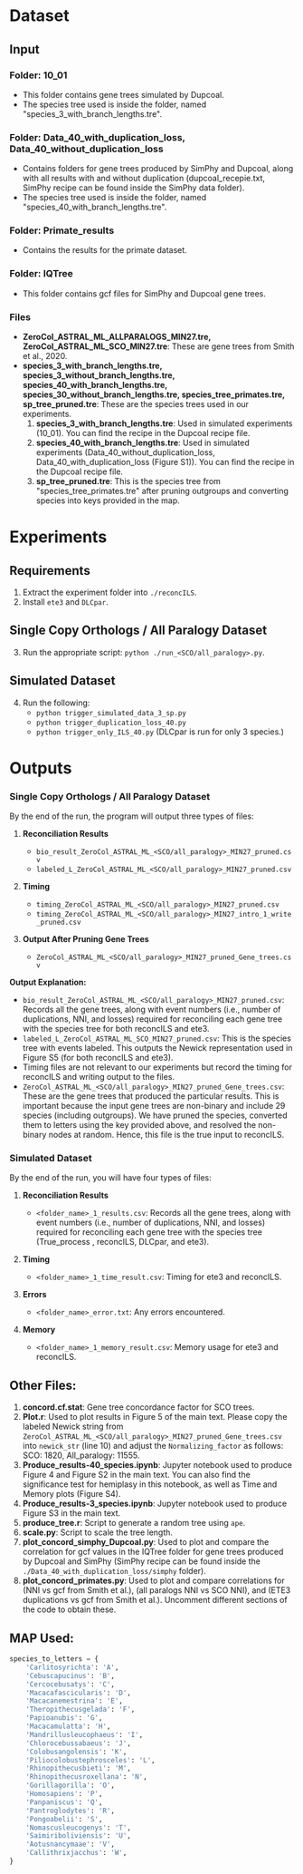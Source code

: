 # Dataset

## Input

### Folder: 10_01
- This folder contains gene trees simulated by Dupcoal.
- The species tree used is inside the folder, named "species_3_with_branch_lengths.tre".

### Folder: Data_40_with_duplication_loss, Data_40_without_duplication_loss
- Contains folders for gene trees produced by SimPhy and Dupcoal, along with all results with and without duplication (dupcoal_recepie.txt, SimPhy recipe can be found inside the SimPhy data folder).
- The species tree used is inside the folder, named "species_40_with_branch_lengths.tre".

### Folder: Primate_results
- Contains the results for the primate dataset.

### Folder: IQTree
- This folder contains gcf files for SimPhy and Dupcoal gene trees.

### Files
- **ZeroCol_ASTRAL_ML_ALLPARALOGS_MIN27.tre, ZeroCol_ASTRAL_ML_SCO_MIN27.tre**: These are gene trees from Smith et al., 2020.
- **species_3_with_branch_lengths.tre, species_3_without_branch_lengths.tre, species_40_with_branch_lengths.tre, species_30_without_branch_lengths.tre, species_tree_primates.tre, sp_tree_pruned.tre**: These are the species trees used in our experiments.
  1. **species_3_with_branch_lengths.tre**: Used in simulated experiments (10_01). You can find the recipe in the Dupcoal recipe file.
  2. **species_40_with_branch_lengths.tre**: Used in simulated experiments (Data_40_without_duplication_loss, Data_40_with_duplication_loss (Figure S1)). You can find the recipe in the Dupcoal recipe file.
  3. **sp_tree_pruned.tre**: This is the species tree from "species_tree_primates.tre" after pruning outgroups and converting species into keys provided in the map.

# Experiments

## Requirements
1. Extract the experiment folder into `./reconcILS`.
2. Install `ete3` and `DLCpar`.

## Single Copy Orthologs / All Paralogy Dataset
3. Run the appropriate script: `python ./run_<SCO/all_paralogy>.py`.

## Simulated Dataset
4. Run the following:
   - `python trigger_simulated_data_3_sp.py`
   - `python trigger_duplication_loss_40.py`
   - `python trigger_only_ILS_40.py`
   (DLCpar is run for only 3 species.)

# Outputs

### Single Copy Orthologs / All Paralogy Dataset
By the end of the run, the program will output three types of files:

1. **Reconciliation Results**
   - `bio_result_ZeroCol_ASTRAL_ML_<SCO/all_paralogy>_MIN27_pruned.csv`
   - `labeled_L_ZeroCol_ASTRAL_ML_<SCO/all_paralogy>_MIN27_pruned.csv`

2. **Timing**
   - `timing_ZeroCol_ASTRAL_ML_<SCO/all_paralogy>_MIN27_pruned.csv`
   - `timing_ZeroCol_ASTRAL_ML_<SCO/all_paralogy>_MIN27_intro_1_write_pruned.csv`

3. **Output After Pruning Gene Trees**
   - `ZeroCol_ASTRAL_ML_<SCO/all_paralogy>_MIN27_pruned_Gene_trees.csv`

**Output Explanation:**
- `bio_result_ZeroCol_ASTRAL_ML_<SCO/all_paralogy>_MIN27_pruned.csv`: Records all the gene trees, along with event numbers (i.e., number of duplications, NNI, and losses) required for reconciling each gene tree with the species tree for both reconcILS and ete3.
- `labeled_L_ZeroCol_ASTRAL_ML_SCO_MIN27_pruned.csv`: This is the species tree with events labeled. This outputs the Newick representation used in Figure S5 (for both reconcILS and ete3).
- Timing files are not relevant to our experiments but record the timing for reconcILS and writing output to the files.
- `ZeroCol_ASTRAL_ML_<SCO/all_paralogy>_MIN27_pruned_Gene_trees.csv`: These are the gene trees that produced the particular results. This is important because the input gene trees are non-binary and include 29 species (including outgroups). We have pruned the species, converted them to letters using the key provided above, and resolved the non-binary nodes at random. Hence, this file is the true input to reconcILS.

### Simulated Dataset
By the end of the run, you will have four types of files:

1. **Reconciliation Results**
   - `<folder_name>_1_results.csv`: Records all the gene trees, along with event numbers (i.e., number of duplications, NNI, and losses) required for reconciling each gene tree with the species tree (True_process <Dupcoal>, reconcILS, DLCpar, and ete3).

2. **Timing**
   - `<folder_name>_1_time_result.csv`: Timing for ete3 and reconcILS.

3. **Errors**
   - `<folder_name>_error.txt`: Any errors encountered.

4. **Memory**
   - `<folder_name>_1_memory_result.csv`: Memory usage for ete3 and reconcILS.

## Other Files:
1. **concord.cf.stat**: Gene tree concordance factor for SCO trees.
2. **Plot.r**: Used to plot results in Figure 5 of the main text. Please copy the labeled Newick string from `ZeroCol_ASTRAL_ML_<SCO/all_paralogy>_MIN27_pruned_Gene_trees.csv` into `newick_str` (line 10) and adjust the `Normalizing_factor` as follows: SCO: 1820, All_paralogy: 11555.
3. **Produce_results-40_species.ipynb**: Jupyter notebook used to produce Figure 4 and Figure S2 in the main text. You can also find the significance test for hemiplasy in this notebook, as well as Time and Memory plots (Figure S4).
4. **Produce_results-3_species.ipynb**: Jupyter notebook used to produce Figure S3 in the main text.
5. **produce_tree.r**: Script to generate a random tree using `ape`.
6. **scale.py**: Script to scale the tree length.
7. **plot_concord_simphy_Dupcoal.py**: Used to plot and compare the correlation for gcf values in the IQTree folder for gene trees produced by Dupcoal and SimPhy (SimPhy recipe can be found inside the `./Data_40_with_duplication_loss/simphy` folder).
8. **plot_concord_primates.py**: Used to plot and compare correlations for (NNI vs gcf from Smith et al.), (all paralogs NNI vs SCO NNI), and (ETE3 duplications vs gcf from Smith et al.). Uncomment different sections of the code to obtain these.

## MAP Used:
```python
species_to_letters = {
    'Carlitosyrichta': 'A',
    'Cebuscapucinus': 'B',
    'Cercocebusatys': 'C',
    'Macacafascicularis': 'D',
    'Macacanemestrina': 'E',
    'Theropithecusgelada': 'F',
    'Papioanubis': 'G',
    'Macacamulatta': 'H',
    'Mandrillusleucophaeus': 'I',
    'Chlorocebussabaeus': 'J',
    'Colobusangolensis': 'K',
    'Piliocolobustephrosceles': 'L',
    'Rhinopithecusbieti': 'M',
    'Rhinopithecusroxellana': 'N',
    'Gorillagorilla': 'O',
    'Homosapiens': 'P',
    'Panpaniscus': 'Q',
    'Pantroglodytes': 'R',
    'Pongoabelii': 'S',
    'Nomascusleucogenys': 'T',
    'Saimiriboliviensis': 'U',
    'Aotusnancymaae': 'V',
    'Callithrixjacchus': 'W',
}
